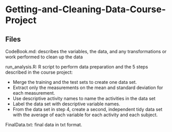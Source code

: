 # Getting-and-Cleaning-Data-Course-Project
## Files

CodeBook.md: describes the variables, the data, and any transformations or work performed to clean up the data

run_analysis.R: R script to perform data preparation and the 5 steps described in the course project:
* Merge the training and the test sets to create one data set.
* Extract only the measurements on the mean and standard deviation for each measurement.
* Use descriptive activity names to name the activities in the data set
* Label the data set with descriptive variable names.
* From the data set in step 4, create a second, independent tidy data set with the average of each variable for each activity and each subject.

FinalData.txt: final data in txt format.

